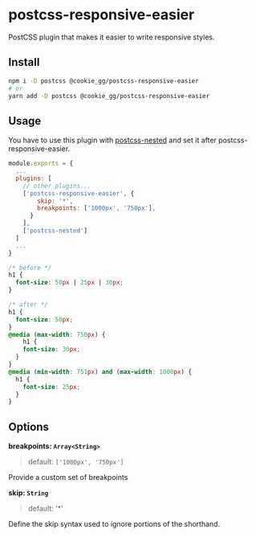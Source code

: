 # postcss-responsive-easier

PostCSS plugin that makes it easier to write responsive styles.

## Install

```bash
npm i -D postcss @cookie_gg/postcss-responsive-easier
# or
yarn add -D postcss @cookie_gg/postcss-responsive-easier
```

## Usage

You have to use this plugin with [postcss-nested](https://github.com/postcss/postcss-nested) and set it after postcss-responsive-easier.

```js:postcss.config.js
module.exports = {
  ...
  plugins: [
    // other plugins...
    ['postcss-responsive-easier', {
        skip: '*',
        breakpoints: ['1000px', '750px'],
      }
    ],
    ['postcss-nested']
  ]
  ...
}
```

```css:style.css
/* before */
h1 {
  font-size: 50px | 25px | 30px;
}

/* after */
h1 {
  font-size: 50px;
}
@media (max-width: 750px) {
    h1 {
    font-size: 30px;
  }
}
@media (min-width: 751px) and (max-width: 1000px) {
  h1 {
    font-size: 25px;
  }
}
```

## Options

**breakpoints: `Array<String>`**

> default: `['1000px', '750px']`

Provide a custom set of breakpoints

**skip: `String`**

> default: '\*'

Define the skip syntax used to ignore portions of the shorthand.

